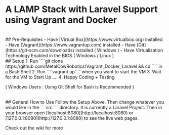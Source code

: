 # A LAMP Stack with Laravel Support using Vagrant and Docker

<br>
## Pre-Requisites
- Have [Virtual Box](https://www.virtualbox.org) installed
- Have [Vagrant](https://www.vagrantup.com) installed
- Have [Git](https://git-scm.com/downloads) installed ( Windows )
- Have Virtualization Technology Enabled in the BIOS ( Windows / Linux )

<br>
## Setup
1. Run ````git clone https://github.com/MetalCowRobotics/Vagrant_Docker_Laravel <project name> && cd <project name>```` in a Bash Shell
2. Run ````vagrant up```` when you want to start the VM
3. Wait for the VM to Start Up ....
4. Happy Coding + Testing

( Windows Users : Using Git Shell for Bash is Recommended )

<br>
## General How to Use
Follow the Setup Above. Then change whatever you would like in the ````src```` directory. It is currently a Laravel Project. Then in your browser open  [localhost:8080](http://localhost:8080) or [127.0.0.1:8080](http://127.0.0.1:8080) to see the live web pages.

Check out the wiki for more
